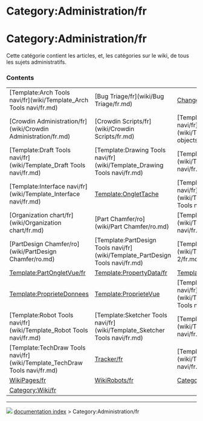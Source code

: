# Category:Administration/fr
# Category:Administration/fr

Cette catégorie contient les articles, et, les catégories sur le wiki, de tous les sujets administratifs.

### Contents

|     |     |     |
| --- | --- | --- |
| [Template:Arch Tools navi/fr](wiki/Template_Arch Tools navi/fr.md) | [Bug Triage/fr](wiki/Bug Triage/fr.md) | [Changelog/fr](wiki/Changelog/fr.md) |
| [Crowdin Administration/fr](wiki/Crowdin Administration/fr.md) | [Crowdin Scripts/fr](wiki/Crowdin Scripts/fr.md) | [Template:Document objects navi/fr](wiki/Template_Document objects navi/fr.md) |
| [Template:Draft Tools navi/fr](wiki/Template_Draft Tools navi/fr.md) | [Template:Drawing Tools navi/fr](wiki/Template_Drawing Tools navi/fr.md) | [Template:EM Tools navi/fr](wiki/Template_EM Tools navi/fr.md) |
| [Template:Interface navi/fr](wiki/Template_Interface navi/fr.md) | [Template:OngletTache](wiki/Template_OngletTache.md) | [Template:OpenSCAD Tools navi/fr](wiki/Template_OpenSCAD Tools navi/fr.md) |
| [Organization chart/fr](wiki/Organization chart/fr.md) | [Part Chamfer/ro](wiki/Part Chamfer/ro.md) | [Template:Part Tools navi/fr](wiki/Template_Part Tools navi/fr.md) |
| [PartDesign Chamfer/ro](wiki/PartDesign Chamfer/ro.md) | [Template:PartDesign Tools navi/fr](wiki/Template_PartDesign Tools navi/fr.md) | [Template:PartOngletVue 2/fr](wiki/Template_PartOngletVue 2/fr.md) |
| [Template:PartOngletVue/fr](wiki/Template_PartOngletVue/fr.md) | [Template:PropertyData/fr](wiki/Template_PropertyData/fr.md) | [Template:PropertyView/fr](wiki/Template_PropertyView/fr.md) |
| [Template:ProprieteDonnees](wiki/Template_ProprieteDonnees.md) | [Template:ProprieteVue](wiki/Template_ProprieteVue.md) | [Template:Raytracing Tools navi/fr](wiki/Template_Raytracing Tools navi/fr.md) |
| [Template:Robot Tools navi/fr](wiki/Template_Robot Tools navi/fr.md) | [Template:Sketcher Tools navi/fr](wiki/Template_Sketcher Tools navi/fr.md) | [Template:Start Tools navi/fr](wiki/Template_Start Tools navi/fr.md) |
| [Template:TechDraw Tools navi/fr](wiki/Template_TechDraw Tools navi/fr.md) | [Tracker/fr](wiki/Tracker/fr.md) | [Template:Tutorials navi/fr](wiki/Template_Tutorials navi/fr.md) |
| [WikiPages/fr](wiki/WikiPages/fr.md) | [WikiRobots/fr](wiki/WikiRobots/fr.md) | [Category:UnfinishedDocu/fr](wiki/Category_UnfinishedDocu/fr.md) |
| [Category:Wiki/fr](wiki/Category_Wiki/fr.md) |



---
![](images/Right_arrow.png) [documentation index](../README.md) > Category:Administration/fr
